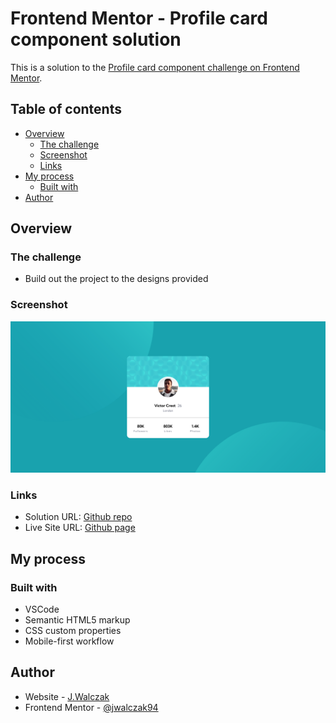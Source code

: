 # Frontend Mentor - Profile card component solution

This is a solution to the [Profile card component challenge on Frontend Mentor](https://www.frontendmentor.io/challenges/profile-card-component-cfArpWshJ). 

## Table of contents

- [Overview](#overview)
  - [The challenge](#the-challenge)
  - [Screenshot](#screenshot)
  - [Links](#links)
- [My process](#my-process)
  - [Built with](#built-with)
- [Author](#author)

## Overview

### The challenge

- Build out the project to the designs provided

### Screenshot

![](./images/screen.png)

### Links

- Solution URL: [Github repo](https://github.com/jwalczak94/Profile-card-component)
- Live Site URL: [Github page](https://jwalczak94.github.io/Profile-card-component/)

## My process

### Built with

- VSCode
- Semantic HTML5 markup
- CSS custom properties
- Mobile-first workflow

## Author

- Website - [J.Walczak](https://github.com/jwalczak94)
- Frontend Mentor - [@jwalczak94](https://www.frontendmentor.io/profile/jwalczak94)
